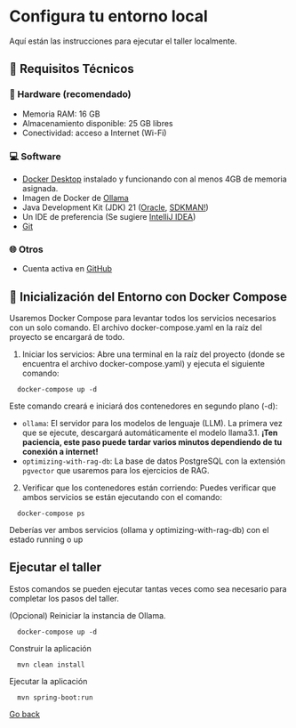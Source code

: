 # Configura tu entorno local

Aquí están las instrucciones para ejecutar el taller localmente.

## 🧰 Requisitos Técnicos

### 🔧 Hardware (recomendado)
- Memoria RAM: 16 GB
- Almacenamiento disponible: 25 GB libres
- Conectividad: acceso a Internet (Wi-Fi)

### 💻 Software
- [Docker Desktop](https://www.docker.com/products/docker-desktop/) instalado y funcionando con al menos 4GB de memoria asignada.
- Imagen de Docker de [Ollama](https://hub.docker.com/r/ollama/ollama)
- Java Development Kit (JDK) 21 ([Oracle](https://www.oracle.com/java/technologies/javase/jdk21-archive-downloads.html), [SDKMAN!](https://sdkman.io/jdks/))
- Un IDE de preferencia (Se sugiere [IntelliJ IDEA](https://www.jetbrains.com/idea/))
- [Git](https://git-scm.com/)

### 🌐 Otros
- Cuenta activa en [GitHub](https://github.com/)


## 🚀 Inicialización del Entorno con Docker Compose

Usaremos Docker Compose para levantar todos los servicios necesarios con un solo comando. El archivo docker-compose.yaml en la raíz del proyecto se encargará de todo.

1. Iniciar los servicios: Abre una terminal en la raíz del proyecto (donde se encuentra el archivo docker-compose.yaml) y ejecuta el siguiente comando:

```shell
  docker-compose up -d
```
Este comando creará e iniciará dos contenedores en segundo plano (-d):
- `ollama`: El servidor para los modelos de lenguaje (LLM). La primera vez que se ejecute, descargará automáticamente el modelo llama3.1. __¡Ten paciencia, este paso puede tardar varios minutos dependiendo de tu conexión a internet!__
- `optimizing-with-rag-db`: La base de datos PostgreSQL con la extensión `pgvector` que usaremos para los ejercicios de RAG.

2. Verificar que los contenedores están corriendo: Puedes verificar que ambos servicios se están ejecutando con el comando:
```shell
  docker-compose ps
```

Deberías ver ambos servicios (ollama y optimizing-with-rag-db) con el estado running o up

## Ejecutar el taller

Estos comandos se pueden ejecutar tantas veces como sea necesario para completar los pasos del taller.

(Opcional) Reiniciar la instancia de Ollama.
```shell
  docker-compose up -d
```

Construir la aplicación
```shell
  mvn clean install
```

Ejecutar la aplicación
```shell
  mvn spring-boot:run
```

[Go back](../../README.md)